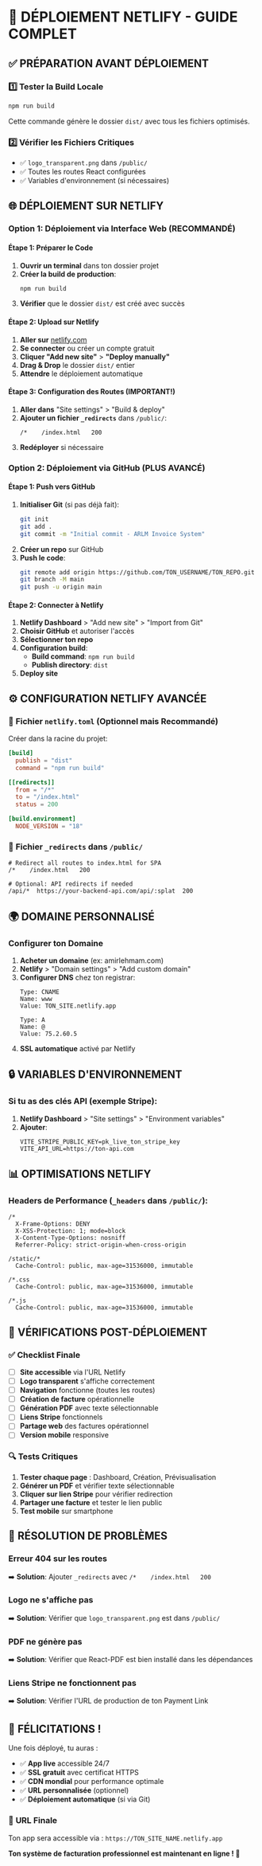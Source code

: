 # 🚀 DÉPLOIEMENT NETLIFY - GUIDE COMPLET

## ✅ PRÉPARATION AVANT DÉPLOIEMENT

### 1️⃣ **Tester la Build Locale**
```bash
npm run build
```
Cette commande génère le dossier `dist/` avec tous les fichiers optimisés.

### 2️⃣ **Vérifier les Fichiers Critiques**
- ✅ `logo_transparent.png` dans `/public/`
- ✅ Toutes les routes React configurées
- ✅ Variables d'environnement (si nécessaires)

## 🌐 DÉPLOIEMENT SUR NETLIFY

### **Option 1: Déploiement via Interface Web (RECOMMANDÉ)**

#### Étape 1: Préparer le Code
1. **Ouvrir un terminal** dans ton dossier projet
2. **Créer la build de production**:
   ```bash
   npm run build
   ```
3. **Vérifier** que le dossier `dist/` est créé avec succès

#### Étape 2: Upload sur Netlify
1. **Aller sur** [netlify.com](https://netlify.com)
2. **Se connecter** ou créer un compte gratuit
3. **Cliquer "Add new site"** > **"Deploy manually"**
4. **Drag & Drop** le dossier `dist/` entier
5. **Attendre** le déploiement automatique

#### Étape 3: Configuration des Routes (IMPORTANT!)
1. **Aller dans** "Site settings" > "Build & deploy"
2. **Ajouter un fichier `_redirects`** dans `/public/`:
   ```
   /*    /index.html   200
   ```
3. **Redéployer** si nécessaire

### **Option 2: Déploiement via GitHub (PLUS AVANCÉ)**

#### Étape 1: Push vers GitHub
1. **Initialiser Git** (si pas déjà fait):
   ```bash
   git init
   git add .
   git commit -m "Initial commit - ARLM Invoice System"
   ```
2. **Créer un repo** sur GitHub
3. **Push le code**:
   ```bash
   git remote add origin https://github.com/TON_USERNAME/TON_REPO.git
   git branch -M main
   git push -u origin main
   ```

#### Étape 2: Connecter à Netlify
1. **Netlify Dashboard** > "Add new site" > "Import from Git"
2. **Choisir GitHub** et autoriser l'accès
3. **Sélectionner ton repo**
4. **Configuration build**:
   - **Build command**: `npm run build`
   - **Publish directory**: `dist`
5. **Deploy site**

## ⚙️ CONFIGURATION NETLIFY AVANCÉE

### 📁 **Fichier `netlify.toml` (Optionnel mais Recommandé)**
Créer dans la racine du projet:
```toml
[build]
  publish = "dist"
  command = "npm run build"

[[redirects]]
  from = "/*"
  to = "/index.html"
  status = 200

[build.environment]
  NODE_VERSION = "18"
```

### 🔧 **Fichier `_redirects` dans `/public/`**
```
# Redirect all routes to index.html for SPA
/*    /index.html   200

# Optional: API redirects if needed
/api/*  https://your-backend-api.com/api/:splat  200
```

## 🌍 DOMAINE PERSONNALISÉ

### **Configurer ton Domaine**
1. **Acheter un domaine** (ex: amirlehmam.com)
2. **Netlify** > "Domain settings" > "Add custom domain"
3. **Configurer DNS** chez ton registrar:
   ```
   Type: CNAME
   Name: www
   Value: TON_SITE.netlify.app
   
   Type: A
   Name: @
   Value: 75.2.60.5
   ```
4. **SSL automatique** activé par Netlify

## 🔒 VARIABLES D'ENVIRONNEMENT

### **Si tu as des clés API** (exemple Stripe):
1. **Netlify Dashboard** > "Site settings" > "Environment variables"
2. **Ajouter**:
   ```
   VITE_STRIPE_PUBLIC_KEY=pk_live_ton_stripe_key
   VITE_API_URL=https://ton-api.com
   ```

## 📊 OPTIMISATIONS NETLIFY

### **Headers de Performance** (`_headers` dans `/public/`):
```
/*
  X-Frame-Options: DENY
  X-XSS-Protection: 1; mode=block
  X-Content-Type-Options: nosniff
  Referrer-Policy: strict-origin-when-cross-origin

/static/*
  Cache-Control: public, max-age=31536000, immutable

/*.css
  Cache-Control: public, max-age=31536000, immutable

/*.js
  Cache-Control: public, max-age=31536000, immutable
```

## 🎯 VÉRIFICATIONS POST-DÉPLOIEMENT

### ✅ **Checklist Finale**
- [ ] **Site accessible** via l'URL Netlify
- [ ] **Logo transparent** s'affiche correctement
- [ ] **Navigation** fonctionne (toutes les routes)
- [ ] **Création de facture** opérationnelle
- [ ] **Génération PDF** avec texte sélectionnable
- [ ] **Liens Stripe** fonctionnels
- [ ] **Partage web** des factures opérationnel
- [ ] **Version mobile** responsive

### 🔍 **Tests Critiques**
1. **Tester chaque page** : Dashboard, Création, Prévisualisation
2. **Générer un PDF** et vérifier texte sélectionnable
3. **Cliquer sur lien Stripe** pour vérifier redirection
4. **Partager une facture** et tester le lien public
5. **Test mobile** sur smartphone

## 🚨 RÉSOLUTION DE PROBLÈMES

### **Erreur 404 sur les routes**
➡️ **Solution**: Ajouter `_redirects` avec `/*    /index.html   200`

### **Logo ne s'affiche pas**
➡️ **Solution**: Vérifier que `logo_transparent.png` est dans `/public/`

### **PDF ne génère pas**
➡️ **Solution**: Vérifier que React-PDF est bien installé dans les dépendances

### **Liens Stripe ne fonctionnent pas**
➡️ **Solution**: Vérifier l'URL de production de ton Payment Link

## 🎉 FÉLICITATIONS !

Une fois déployé, tu auras :
- ✅ **App live** accessible 24/7
- ✅ **SSL gratuit** avec certificat HTTPS
- ✅ **CDN mondial** pour performance optimale
- ✅ **URL personnalisée** (optionnel)
- ✅ **Déploiement automatique** (si via Git)

### 🔗 **URL Finale**
Ton app sera accessible via : `https://TON_SITE_NAME.netlify.app`

**Ton système de facturation professionnel est maintenant en ligne ! 🚀** 